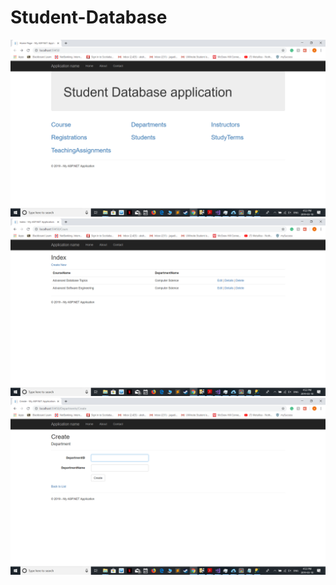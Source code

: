 # Student-Database
<img src="https://raw.githubusercontent.com/AkshayJ77/Student-Database/master/screenshots/Screenshot%20(94).png">
<img src="screenshots/Screenshot%20(95).png">
<img src="screenshots/Screenshot%20(96).png">

